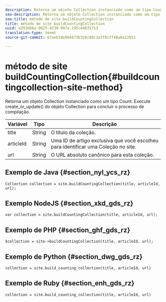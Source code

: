 ```yaml
---
description: Retorna um objeto Collection instanciado como um tipo Count. Execute create_or_update() do objeto Collection para concluir o processo de compilação.
seo-description: Retorna um objeto Collection instanciado como um tipo Count. Execute create_or_update() do objeto Collection para concluir o processo de compilação.
seo-title: método de site buildCountingCollection
title: método de site buildCountingCollection
uuid: e293d66a-0025-4230-997e-295ce4625713
translation-type: tm+mt
source-git-commit: 67aeb3de964473b326c88c3a3f81ff48a6a12652

---
```



# método de site buildCountingCollection{#buildcountingcollection-site-method}

Retorna um objeto Collection instanciado como um tipo Count. Execute create_or_update() do objeto Collection para concluir o processo de compilação.

| Variável | Tipo | Descrição |
|--- |--- |--- |
| title | String   | O título da coleção. |
| articleId | String   | Uma ID de artigo exclusiva que você escolheu para identificar uma Coleção no site. |
| url | String | O URL absoluto canônico para esta coleção. |

## Exemplo de Java {#section_nyl_ycs_rz}

```
Collection collection = site.buildCountingCollection(title, articleId, url); 
```

## Exemplo NodeJS {#section_xkd_gds_rz}

```
var collection = site.buildCountingCollection(title, articleId, url); 
```

## Exemplo de PHP {#section_ghf_gds_rz}

```
$collection = site->buildCountingCollection(title, articleId, url); 
```

## Exemplo de Python {#section_dwg_gds_rz}

```
collection = site.build_counting_collection(title, articleId, url) 
```

## Exemplo de Ruby {#section_enh_gds_rz}

```
collection = site.build_counting_collection(title, articleId, url) 
```

